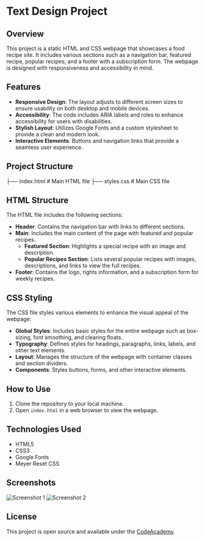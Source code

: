 # Text Design Project

## Overview
This project is a static HTML and CSS webpage that showcases a food recipe site. It includes various sections such as a navigation bar, featured recipe, popular recipes, and a footer with a subscription form. The webpage is designed with responsiveness and accessibility in mind.

## Features
- **Responsive Design**: The layout adjusts to different screen sizes to ensure usability on both desktop and mobile devices.
- **Accessibility**: The code includes ARIA labels and roles to enhance accessibility for users with disabilities.
- **Stylish Layout**: Utilizes Google Fonts and a custom stylesheet to provide a clean and modern look.
- **Interactive Elements**: Buttons and navigation links that provide a seamless user experience.

## Project Structure
├── index.html # Main HTML file
├── styles.css # Main CSS file



## HTML Structure
The HTML file includes the following sections:
- **Header**: Contains the navigation bar with links to different sections.
- **Main**: Includes the main content of the page with featured and popular recipes.
  - **Featured Section**: Highlights a special recipe with an image and description.
  - **Popular Recipes Section**: Lists several popular recipes with images, descriptions, and links to view the full recipes.
- **Footer**: Contains the logo, rights information, and a subscription form for weekly recipes.

## CSS Styling
The CSS file styles various elements to enhance the visual appeal of the webpage:
- **Global Styles**: Includes basic styles for the entire webpage such as box-sizing, font smoothing, and clearing floats.
- **Typography**: Defines styles for headings, paragraphs, links, labels, and other text elements.
- **Layout**: Manages the structure of the webpage with container classes and section dividers.
- **Components**: Styles buttons, forms, and other interactive elements.

## How to Use
1. Clone the repository to your local machine.
2. Open `index.html` in a web browser to view the webpage.

## Technologies Used
- HTML5
- CSS3
- Google Fonts
- Meyer Reset CSS

## Screenshots
![Screenshot 1](https://content.codecademy.com/courses/learn-text-design/bread.jpeg)
![Screenshot 2](https://content.codecademy.com/courses/learn-text-design/spinach-artichoke-dip.jpeg)

## License
This project is open source and available under the [CodeAcademy](LICENSE).
